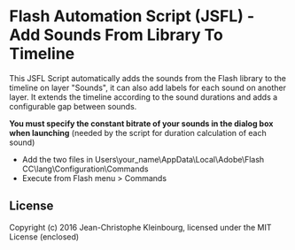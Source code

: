 # Flash Automation Script (JSFL) - Add Sounds From Library To Timeline

This JSFL Script automatically adds the sounds from the Flash library to the timeline on layer "Sounds", it can also add labels for each sound on another layer. It extends the timeline according to the sound durations and adds a configurable gap between sounds.

**You must specify the constant bitrate of your sounds in the dialog box when launching** (needed by the script for duration calculation of each sound)

* Add the two files in Users\your_name\AppData\Local\Adobe\Flash CC\lang\Configuration\Commands
* Execute from Flash menu > Commands

## License
Copyright (c) 2016 Jean-Christophe Kleinbourg, licensed under the MIT License (enclosed)